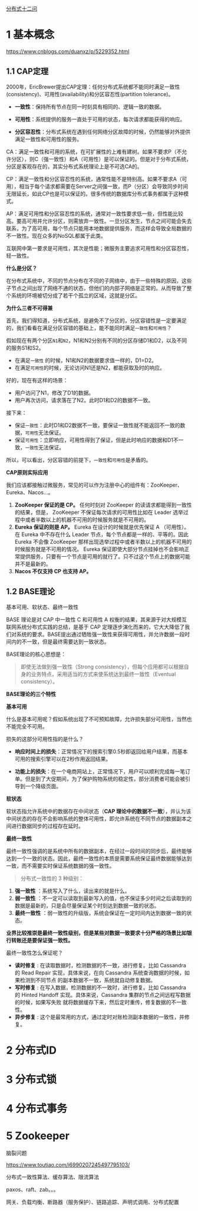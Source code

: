 [分布式十二问](https://blog.csdn.net/Y0Q2T57s/article/details/129134364)

# 1 基本概念

https://www.cnblogs.com/duanxz/p/5229352.html

## 1.1 CAP定理

2000年，EricBrewer提出CAP定理：任何分布式系统都不能同时满足一致性(consistency)、可用性(availability)和分区容忍性(partition tolerance)。

+ **一致性**：保持所有节点在同一时刻具有相同的、逻辑一致的数据。

+ **可用性**：系统提供的服务一直处于可用的状态，每次请求都能获得的响应。

+ **分区容忍性**：分布式系统在遇到任何网络分区故障的时候，仍然能够对外提供满足一致性和可用性的服务。

CA：满足一致性和可用的系统，在可扩展性的上难有建树。如果不要求P（不允许分区），则C（强一致性）和A（可用性）是可以保证的。但是对于分布式系统，分区是客观存在的，其实分布式系统理论上是不可选CA的。

CP：满足一致性和分区容忍性的系统，通常性能不是特别高。如果不要求A（可用），相当于每个请求都需要在Server之间强一致，而P（分区）会导致同步时间无限延长，如此CP也是可以保证的。很多传统的数据库分布式事务都属于这种模式。

AP：满足可用性和分区容忍性的系统，通常对一致性要求低一些，但性能比较高。要高可用并允许分区，则需放弃一致性。一旦分区发生，节点之间可能会失去联系，为了高可用，每个节点只能用本地数据提供服务，而这样会导致全局数据的不一致性。现在众多的NoSQL都属于此类。

互联网中第一要求是可用性，其次是性能；微服务主要追求可用性和分区容忍性，轻一致性。

**什么是分区？**

在分布式系统中，不同的节点分布在不同的子网络中，由于一些特殊的原因，这些子节点之间出现了网络不通的状态，但他们的内部子网络是正常的。从而导致了整个系统的环境被切分成了若干个孤立的区域，这就是分区。

**为什么三者不可得兼** 

首先，我们得知道，分布式系统，是避免不了分区的，分区容错性是一定要满足的，我们看看在满足分区容错的基础上，能不能同时满足`一致性`和`可用性`？

假如现在有两个分区`N1`和`N2`，N1和N2分别有不同的分区存储D1和D2，以及不同的服务S1和S2。

- 在满足`一致性` 的时候，N1和N2的数据要求值一样的，D1=D2。
- 在满足`可用性`的时候，无论访问N1还是N2，都能获取及时的响应。

好的，现在有这样的场景：

- 用户访问了N1，修改了D1的数据。
- 用户再次访问，请求落在了N2。此时D1和D2的数据不一致。

接下来：

- 保证`一致性`：此时D1和D2数据不一致，要保证一致性就不能返回不一致的数据，`可用性`无法保证。
- 保证`可用性`：立即响应，可用性得到了保证，但是此时响应的数据和D1不一致，`一致性`无法保证。

所以，可以看出，分区容错的前提下，`一致性`和`可用性`是矛盾的。

**CAP原则实际应用** 

我们应该都接触过微服务，常见的可以作为注册中心的组件有：ZooKeeper、Eureka、Nacos...。

1. **ZooKeeper 保证的是 CP。** 任何时刻对 ZooKeeper 的读请求都能得到一致性的结果，但是， ZooKeeper 不保证每次请求的可用性比如在 Leader 选举过程中或者半数以上的机器不可用的时候服务就是不可用的。
2. **Eureka 保证的则是 AP。** Eureka 在设计的时候就是优先保证 A （可用性）。在 Eureka 中不存在什么 Leader 节点，每个节点都是一样的、平等的。因此 Eureka 不会像 ZooKeeper 那样出现选举过程中或者半数以上的机器不可用的时候服务就是不可用的情况。 Eureka 保证即使大部分节点挂掉也不会影响正常提供服务，只要有一个节点是可用的就行了。只不过这个节点上的数据可能并不是最新的。
3. **Nacos 不仅支持 CP 也支持 AP。**

## 1.2  BASE理论

基本可用、软状态、最终一致性

BASE 理论是对 CAP 中一致性 C 和可用性 A 权衡的结果，其来源于对大规模互联网系统分布式实践的总结，是基于 CAP 定理逐步演化而来的，它大大降低了我们对系统的要求。BASE提出通过牺牲强一致性来获得可用性，并允许数据一段时间内的不一致，但是最终需要达到一致状态。

BASE理论的核心思想是：

> 即使无法做到强一致性（Strong consistency），但每个应用都可以根据自身的业务特点，采用适当的方式来使系统达到最终一致性（Eventual consistency）。

**BASE理论的三个特性** 

**基本可用**

什么是基本可用呢？假如系统出现了不可预知故障，允许损失部分可用性，当然也不能完全不可用。

损失的这部分可用性指的是什么？

- **响应时间上的损失**：正常情况下的搜索引擎0.5秒即返回给用户结果，而基本可用的搜索引擎可以在2秒作用返回结果。
  
- **功能上的损失**：在一个电商网站上，正常情况下，用户可以顺利完成每一笔订单。但是到了大促期间，为了保护购物系统的稳定性，部分消费者可能会被引导到一个降级页面。

**软状态**

软状态指允许系统中的数据存在中间状态（**CAP 理论中的数据不一致**），并认为该中间状态的存在不会影响系统的整体可用性，即允许系统在不同节点的数据副本之间进行数据同步的过程存在延时。

**最终一致性**

最终一致性强调的是系统中所有的数据副本，在经过一段时间的同步后，最终能够达到一个一致的状态。因此，最终一致性的本质是需要系统保证最终数据能够达到一致，而不需要实时保证系统数据的强一致性。

>  分布式一致性的 3 种级别：
>  

1. **强一致性** ：系统写入了什么，读出来的就是什么。
2. **弱一致性** ：不一定可以读取到最新写入的值，也不保证多少时间之后读取到的数据是最新的，只是会尽量保证某个时刻达到数据一致的状态。
3. **最终一致性** ：弱一致性的升级版，系统会保证在一定时间内达到数据一致的状态。

**业界比较推崇是最终一致性级别，但是某些对数据一致要求十分严格的场景比如银行转账还是要保证强一致性。**


最终一致性怎么保证呢？

- **读时修复** : 在读取数据时，检测数据的不一致，进行修复。比如 Cassandra 的 Read Repair 实现，具体来说，在向 Cassandra 系统查询数据的时候，如果检测到不同节点 的副本数据不一致，系统就自动修复数据。
- **写时修复** : 在写入数据，检测数据的不一致时，进行修复。比如 Cassandra 的 Hinted Handoff 实现。具体来说，Cassandra 集群的节点之间远程写数据的时候，如果写失败 就将数据缓存下来，然后定时重传，修复数据的不一致性。
- **异步修复** : 这个是最常用的方式，通过定时对账检测副本数据的一致性，并修复。

# 2 分布式ID



# 3 分布式锁



# 4 分布式事务



# 5 Zookeeper



脑裂问题

https://www.toutiao.com/i6990207245497795103/

分布式一致性算法、缓存算法、限流算法

paxos、raft、zab。。。

网关、负载均衡、断路器（服务保护）、链路追踪、声明式调用、分布式配置





